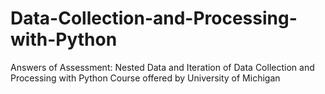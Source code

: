 # Data-Collection-and-Processing-with-Python
Answers of Assessment: Nested Data and Iteration of Data Collection and Processing with Python Course offered by University of Michigan
